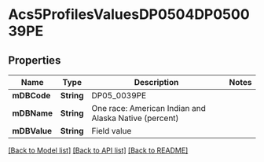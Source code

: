 # Acs5ProfilesValuesDP0504DP050039PE

## Properties
Name | Type | Description | Notes
------------ | ------------- | ------------- | -------------
**mDBCode** | **String** | DP05_0039PE | 
**mDBName** | **String** | One race: American Indian and Alaska Native (percent) | 
**mDBValue** | **String** | Field value | 

[[Back to Model list]](../README.md#documentation-for-models) [[Back to API list]](../README.md#documentation-for-api-endpoints) [[Back to README]](../README.md)


